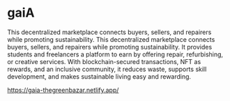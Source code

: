 # gaiA
This decentralized marketplace connects buyers, sellers, and repairers while promoting sustainability. 
This decentralized marketplace connects buyers, sellers, and repairers while promoting sustainability. It provides students and freelancers a platform to earn by offering repair, refurbishing, or creative services. With blockchain-secured transactions, NFT as rewards, and an inclusive community, it reduces waste, supports skill development, and makes sustainable living easy and rewarding.

https://gaia-thegreenbazar.netlify.app/
